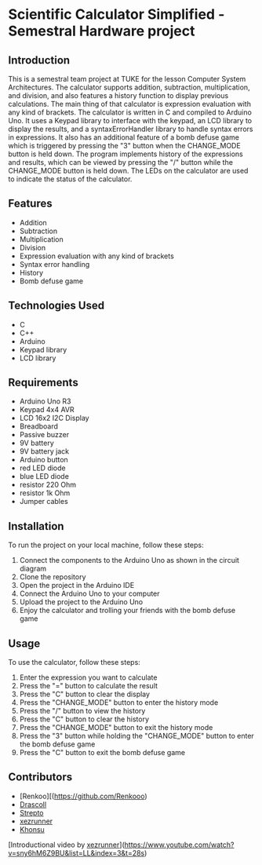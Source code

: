 # **Scientific Calculator Simplified - Semestral Hardware project**

## Introduction
This is a semestral team project at TUKE for the lesson Computer System Architectures. The calculator supports addition, subtraction, multiplication, and division, and also features a history function to display previous calculations. The main thing of that calculator is expression evaluation with any kind of brackets. The calculator is written in C and compiled to Arduino Uno. It uses a Keypad library to interface with the keypad, an LCD library to display the results, and a syntaxErrorHandler library to handle syntax errors in expressions. It also has an additional feature of a bomb defuse game which is triggered by pressing the "3" button when the CHANGE_MODE button is held down. The program implements history of the expressions and results, which can be viewed by pressing the "/" button while the CHANGE_MODE button is held down. The LEDs on the calculator are used to indicate the status of the calculator.

## Features
- Addition
- Subtraction
- Multiplication
- Division
- Expression evaluation with any kind of brackets
- Syntax error handling
- History
- Bomb defuse game

## Technologies Used
- C
- C++
- Arduino
- Keypad library
- LCD library

## Requirements
- Arduino Uno R3
- Keypad 4x4 AVR
- LCD 16x2 I2C Display
- Breadboard
- Passive buzzer
- 9V battery
- 9V battery jack
- Arduino button
- red LED diode
- blue LED diode
- resistor 220 Ohm
- resistor 1k Ohm
- Jumper cables

## Installation
To run the project on your local machine, follow these steps:
1. Connect the components to the Arduino Uno as shown in the circuit diagram
2. Clone the repository
3. Open the project in the Arduino IDE
4. Connect the Arduino Uno to your computer
5. Upload the project to the Arduino Uno
6. Enjoy the calculator and trolling your friends with the bomb defuse game

## Usage
To use the calculator, follow these steps:
1. Enter the expression you want to calculate
2. Press the "=" button to calculate the result
3. Press the "C" button to clear the display
4. Press the "CHANGE_MODE" button to enter the history mode
5. Press the "/" button to view the history
6. Press the "C" button to clear the history
7. Press the "CHANGE_MODE" button to exit the history mode
8. Press the "3" button while holding the "CHANGE_MODE" button to enter the bomb defuse game
9. Press the "C" button to exit the bomb defuse game

## Contributors
- [Renkoo][(https://github.com/Renkooo)
- [Drascoll](https://github.com/SebastianOndrus)
- [Strepto](https://github.com/StreptoBordos)
- [xezrunner](https://github.com/xezrunner)
- [Khonsu](https://github.com/yfm-po)

[Introductional video by [xezrunner](https://github.com/xezrunner)](https://www.youtube.com/watch?v=sny6hM6Z9BU&list=LL&index=3&t=28s)
